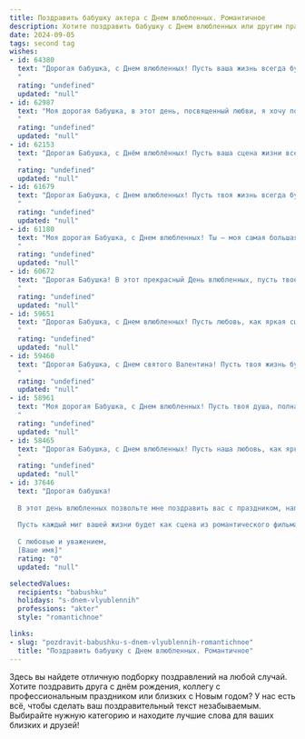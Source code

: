 ```yaml
---
title: Поздравить бабушку актера с Днем влюбленных. Романтичное
description: Хотите поздравить бабушку с Днем влюбленных или другим праздником? Наш ИИ создаст незабываемое поздравление, а вы обязательно выделитесь среди других.  
date: 2024-09-05
tags: second tag
wishes:
- id: 64380
  text: "Дорогая бабушка, с Днем влюбленных! Пусть ваша жизнь всегда будет полна любви, тепла и нежности, как прекрасная мелодрама, в которой вы играете главную роль. Желаю вам бесконечного счастья и ярких эмоций!
  "
  rating: "undefined"
  updated: "null"
- id: 62987
  text: "Моя дорогая бабушка, в этот день, посвященный любви, я хочу пожелать тебе безграничного счастья! Пусть твоя душа всегда остаётся молодой и полной романтики, как в твоей любимой роли на сцене! С Днем влюбленных!
  "
  rating: "undefined"
  updated: "null"
- id: 62153
  text: "Дорогая Бабушка, с Днём влюблённых! Пусть ваша сцена жизни всегда будет полна ярких эмоций, а любовь к искусству и к жизни будет сиять как прожектор на вашем творческом пути!
  "
  rating: "undefined"
  updated: "null"
- id: 61679
  text: "Дорогая Бабушка, с Днем влюбленных! Пусть твоя жизнь всегда будет полна любви, как сцена, которую ты так мастерски играешь. Твоя любовь, как талант, –  яркая, нежная, вдохновляющая. Желаю тебе  огромного счастья,  тепла и  ярких эмоций!
  "
  rating: "undefined"
  updated: "null"
- id: 61180
  text: "Моя дорогая Бабушка, с Днем влюбленных! Ты – моя самая большая любовь, моя муза, моё вдохновение. Спасибо за твою бесконечную любовь, заботу и преданность. Пусть твоя жизнь будет полна радости, тепла и романтики как на театральной сцене!
  "
  rating: "undefined"
  updated: "null"
- id: 60672
  text: "Дорогая Бабушка! В этот прекрасный День влюбленных, пусть твое сердце бьется в такт с любовью к искусству, к сцене, к зрителям! Ты – настоящая актриса, и твоя талантливая жизнь – лучший спектакль, который я когда-либо видел. Счастья тебе, любви и ярких ролей!
  "
  rating: "undefined"
  updated: "null"
- id: 59651
  text: "Дорогая Бабушка, с Днем влюбленных! Пусть любовь, как яркая сцена, наполняет Вашу жизнь радостью и счастьем. Пусть каждый день будет полон  теплых объятий, нежных слов и искренних улыбок.
  "
  rating: "undefined"
  updated: "null"
- id: 59460
  text: "Дорогая Бабушка, с Днем святого Валентина! Пусть твоя жизнь будет полна любви, как яркая сцена, где ты, талантливая актриса, играешь главную роль в своей собственной истории.
  "
  rating: "undefined"
  updated: "null"
- id: 58961
  text: "Моя дорогая Бабушка, с Днем влюбленных! Пусть твоя душа, полная любви и тепла, как сцена, всегда будет полна ярких эмоций и аплодисментов.  Пусть каждый день дарит тебе новые роли, новые истории, и пусть твоя жизнь будет вечным спектаклем, полным романтики и счастья!
  "
  rating: "undefined"
  updated: "null"
- id: 58465
  text: "Дорогая Бабушка, с Днем влюбленных! Пусть наша любовь, как яркий свет рампы, освещает каждый день, а жизнь, как спектакль, будет полна романтики и страсти!
  "
  rating: "undefined"
  updated: "null"
- id: 37646
  text: "Дорогая бабушка!
  
  В этот день влюбленных позвольте мне поздравить вас с праздником, наполненным нежностью и любовью! Как истинный актер жизни, вы всегда играли свою роль с достоинством и теплом, наполняя наши сердца светом и радостью.
  
  Пусть каждый миг вашей жизни будет как сцена из романтического фильма, где счастье и любовь переплетаются в прекрасный танец. Желаю вам, чтобы вдохновение не покидало вас, а любовь украшала каждый день.
  
  С любовью и уважением,
  [Ваше имя]"
  rating: "0"
  updated: "null"

selectedValues:
  recipients: "babushku"
  holidays: "s-dnem-vlyublennih"
  professions: "akter"
  style: "romantichnoe"

links:
- slug: "pozdravit-babushku-s-dnem-vlyublennih-romantichnoe"
  title: "Поздравить бабушку с Днем влюбленных. Романтичное"
---
```


Здесь вы найдете отличную подборку поздравлений на любой случай. 
Хотите поздравить друга с днём рождения, коллегу с профессиональным праздником или близких с Новым годом? У нас есть всё, чтобы сделать ваш поздравительный текст незабываемым. Выбирайте нужную категорию и находите лучшие слова для ваших близких и друзей!
